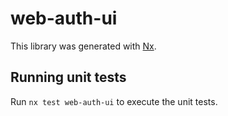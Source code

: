 # web-auth-ui

This library was generated with [Nx](https://nx.dev).

## Running unit tests

Run `nx test web-auth-ui` to execute the unit tests.
